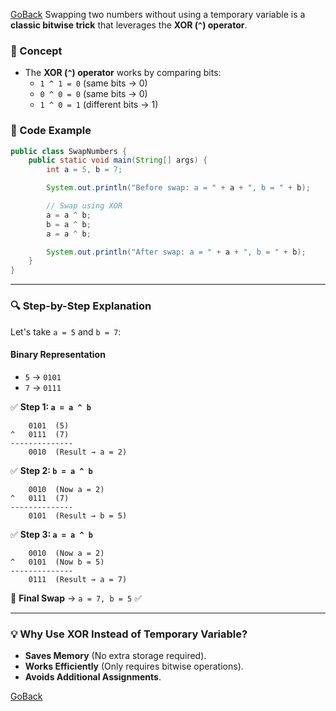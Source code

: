 [GoBack](https://github.com/sahoog2/Preparation_Notes/blob/main/DSA/Bits/03%20Uses.md)
Swapping two numbers without using a temporary variable is a **classic bitwise trick** that leverages the **XOR (`^`) operator**.

### **🚀 Concept**

-   The **XOR (`^`) operator** works by comparing bits:
    -   `1 ^ 1 = 0` (same bits → 0)
    -   `0 ^ 0 = 0` (same bits → 0)
    -   `1 ^ 0 = 1` (different bits → 1)

### **📝 Code Example**

```java
public class SwapNumbers {
    public static void main(String[] args) {
        int a = 5, b = 7;

        System.out.println("Before swap: a = " + a + ", b = " + b);

        // Swap using XOR
        a = a ^ b;
        b = a ^ b;
        a = a ^ b;

        System.out.println("After swap: a = " + a + ", b = " + b);
    }
}

```

----------

### **🔍 Step-by-Step Explanation**

Let's take `a = 5` and `b = 7`:

#### **Binary Representation**

-   `5` → `0101`
-   `7` → `0111`

✅ **Step 1: `a = a ^ b`**

```
    0101  (5)
^   0111  (7)
--------------
    0010  (Result → a = 2)

```

✅ **Step 2: `b = a ^ b`**

```
    0010  (Now a = 2)
^   0111  (7)
--------------
    0101  (Result → b = 5)

```

✅ **Step 3: `a = a ^ b`**

```
    0010  (Now a = 2)
^   0101  (Now b = 5)
--------------
    0111  (Result → a = 7)

```

🎉 **Final Swap** → `a = 7, b = 5` ✅

----------

### **💡 Why Use XOR Instead of Temporary Variable?**

-   **Saves Memory** (No extra storage required).
-   **Works Efficiently** (Only requires bitwise operations).
-   **Avoids Additional Assignments**.

[GoBack](https://github.com/sahoog2/Preparation_Notes/blob/main/DSA/Bits/03%20Uses.md)
